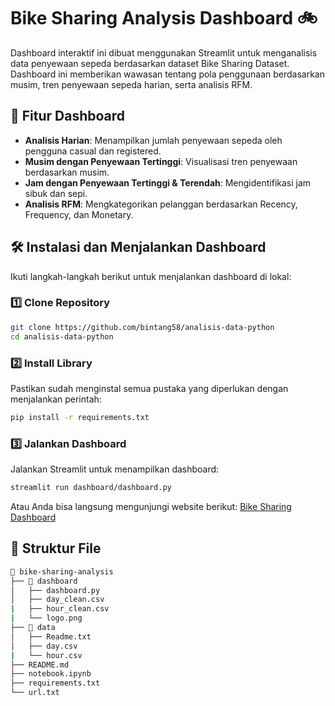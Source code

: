 # Bike Sharing Analysis Dashboard 🚲

Dashboard interaktif ini dibuat menggunakan Streamlit untuk menganalisis data penyewaan sepeda berdasarkan dataset Bike Sharing Dataset. Dashboard ini memberikan wawasan tentang pola penggunaan berdasarkan musim, tren penyewaan sepeda harian, serta analisis RFM.

## 📌 Fitur Dashboard

- **Analisis Harian**: Menampilkan jumlah penyewaan sepeda oleh pengguna casual dan registered.
- **Musim dengan Penyewaan Tertinggi**: Visualisasi tren penyewaan berdasarkan musim.
- **Jam dengan Penyewaan Tertinggi & Terendah**: Mengidentifikasi jam sibuk dan sepi.
- **Analisis RFM**: Mengkategorikan pelanggan berdasarkan Recency, Frequency, dan Monetary.

## 🛠️ Instalasi dan Menjalankan Dashboard

Ikuti langkah-langkah berikut untuk menjalankan dashboard di lokal:

### 1️⃣ Clone Repository

```bash
git clone https://github.com/bintang58/analisis-data-python
cd analisis-data-python
```

### 2️⃣ Install Library

Pastikan sudah menginstal semua pustaka yang diperlukan dengan menjalankan perintah:

```bash
pip install -r requirements.txt
```

### 3️⃣ Jalankan Dashboard

Jalankan Streamlit untuk menampilkan dashboard:

```bash
streamlit run dashboard/dashboard.py
```

Atau Anda bisa langsung mengunjungi website berikut: [Bike Sharing Dashboard](https://analisis-data-python-bintangcahyaa.streamlit.app/)

## 📂 Struktur File

```bash
📂 bike-sharing-analysis
├── 📂 dashboard
│   ├── dashboard.py
│   ├── day_clean.csv
|   ├── hour_clean.csv
|   └── logo.png
├── 📂 data
│   ├── Readme.txt
│   ├── day.csv
|   └── hour.csv
├── README.md
├── notebook.ipynb
├── requirements.txt
└── url.txt
```
